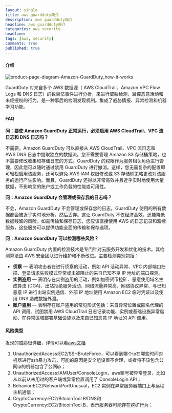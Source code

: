 ```yaml
---
layout: single
title: aws guardduty简介
description: aws guardduty简介
headline: aws guardduty简介
categories: aws security
headline: 
tags: [aws, security]
comments: true
published: true
---
```




#### 介绍

![product-page-diagram-Amazon-GuardDuty_how-it-works](https://d1.awsstatic.com/Products/product-name/diagrams/product-page-diagram-Amazon-GuardDuty_how-it-works.4370200b49eddc34d3a55c52c584484ceb2d532b.png)

GuardDuty 对来自多个 AWS 数据源（ AWS CloudTrail、Amazon VPC Flow Logs 和 DNS 日志）的数百亿事件进行分析，来进行威胁检测，监控恶意活动和未经授权的行为，是一种事后的检测发现机制。集成了威胁情报、异常检测和机器学习功能。

#### FAQ

**问：要使 Amazon GuardDuty 正常运行，必须启用 AWS CloudTrail、VPC 流日志和 DNS 日志吗？**

不需要，Amazon GuardDuty 可以直接从 AWS CloudTrail、VPC 流日志和 AWS DNS 日志中提取独立的数据流。您不需要管理 Amazon S3 存储桶策略，也不需要修改收集和存储日志的方式。GuardDuty 的权限作为服务相关角色进行管理，因此您可以随时通过禁用 GuardDuty 进行撤消。这样，您无需复杂的配置即可轻松启用该服务，还可以避免 AWS IAM 权限修改或 S3 存储桶策略更改对该服务的运行产生影响。而且，GuardDuty 还得以非常高效并且近乎实时地使用大量数据，不影响您的账户或工作负载的性能或可用性。

**问：Amazon GuardDuty 会管理或保存我的日志吗？**

不会，Amazon GuardDuty 不会管理或保存您的日志。GuardDuty 使用的所有数据都会被近乎实时地分析，然后丢弃。这让 GuardDuty 不仅经济高效，还能降低数据残留的风险。如需传输和保存日志，您应该直接使用 AWS 的日志记录和监控服务，这些服务可以提供功能全面的传输和保存选项。

**问：Amazon GuardDuty 可以检测哪些风险？**

Amazon GuardDuty 内置的检测技术是专门针对云服务开发和优化的技术。其检测算法由 AWS 安全团队进行维护和不断改进。主要检测类别包括：

- **侦察** — 表明攻击者在进行侦察的活动，例如 API 活动异常、VPC 内部端口扫描、登录请求失败模式异常或未被阻止的来自已知不良 IP 地址的端口探测。
- **实例盗用** — 表明存在实例盗用的活动，例如加密货币挖矿、恶意使用域名生成算法 (DGA)、出站拒绝服务活动、网络流量异常高、网络协议异常、与已知恶意 IP 进行出站实例通信、外部 IP 地址使用 Amazon EC2 临时凭证以及使用 DNS 造成数据外泄。
- **账户盗用** — 表明存在账户盗用的常见形式包括：来自异常位置或匿名代理的 API 调用、试图禁用 AWS CloudTrail 日志记录功能、实例或基础设施异常启动、在异常区域部署基础设施以及来自已知恶意 IP 地址的 API 调用。

#### 风险类型

发现的威胁很详细，详情可以看[aws文档](https://docs.aws.amazon.com/zh_cn/guardduty/latest/ug/guardduty_finding-types-active.html)

1. UnauthorizedAccess:EC2/SSHBruteForce，可以看到哪个ip在哪些时间对机器进行ssh暴力攻击，可能的原因是安全组设置不合理，或者将不该包含公网ip的机器包含了公网ip；
1. UnauthorizedAccess:IAMUser/ConsoleLogin，aws账号被异常登录，比如从以前从未用过的客户端或异常位置调用了 ConsoleLogin API；
1. Behavior:EC2/NetworkPortUnusual，EC2 实例在异常服务器端口上与远程主机通信；
1. CryptoCurrency:EC2/BitcoinTool.B!DNS和CryptoCurrency:EC2/BitcoinTool.B，表示服务器可能存在挖矿行为；